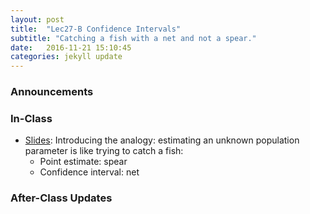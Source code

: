 ```yaml
---
layout: post
title:  "Lec27-B Confidence Intervals"
subtitle: "Catching a fish with a net and not a spear."
date:   2016-11-21 15:10:45
categories: jekyll update
---
```




### Announcements



### In-Class

* <a href = "{{ site.baseurl }}/assets/3-Statistical_Inference/confidence_intervals.html" target = "_blank">Slides</a>: Introducing the analogy: 
estimating an unknown population parameter is like trying to catch a fish:
    + Point estimate: spear
    + Confidence interval: net


### After-Class Updates

